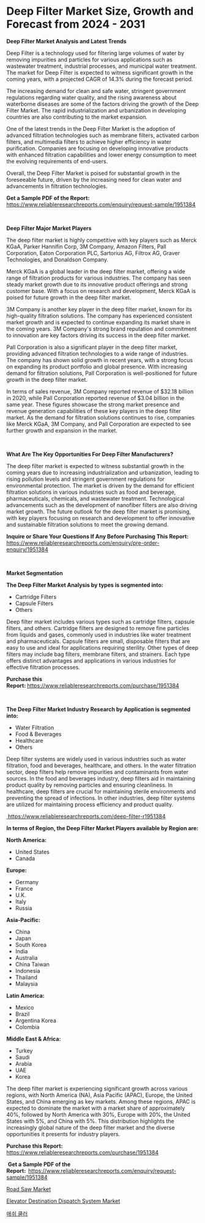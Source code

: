 <p><h1>Deep Filter Market Size, Growth and Forecast from 2024 - 2031</h1></p><p><strong>Deep Filter Market Analysis and Latest Trends</strong></p>
<p><p>Deep Filter is a technology used for filtering large volumes of water by removing impurities and particles for various applications such as wastewater treatment, industrial processes, and municipal water treatment. The market for Deep Filter is expected to witness significant growth in the coming years, with a projected CAGR of 14.3% during the forecast period.</p><p>The increasing demand for clean and safe water, stringent government regulations regarding water quality, and the rising awareness about waterborne diseases are some of the factors driving the growth of the Deep Filter Market. The rapid industrialization and urbanization in developing countries are also contributing to the market expansion.</p><p>One of the latest trends in the Deep Filter Market is the adoption of advanced filtration technologies such as membrane filters, activated carbon filters, and multimedia filters to achieve higher efficiency in water purification. Companies are focusing on developing innovative products with enhanced filtration capabilities and lower energy consumption to meet the evolving requirements of end-users.</p><p>Overall, the Deep Filter Market is poised for substantial growth in the foreseeable future, driven by the increasing need for clean water and advancements in filtration technologies.</p></p>
<p><strong>Get a Sample PDF of the Report:&nbsp;</strong> <a href="https://www.reliableresearchreports.com/enquiry/request-sample/1951384">https://www.reliableresearchreports.com/enquiry/request-sample/1951384</a></p>
<p>&nbsp;</p>
<p><strong>Deep Filter Major Market Players</strong></p>
<p><p>The deep filter market is highly competitive with key players such as Merck KGaA, Parker Hannifin Corp, 3M Company, Amazon Filters, Pall Corporation, Eaton Corporation PLC, Sartorius AG, Filtrox AG, Graver Technologies, and Donaldson Company. </p><p>Merck KGaA is a global leader in the deep filter market, offering a wide range of filtration products for various industries. The company has seen steady market growth due to its innovative product offerings and strong customer base. With a focus on research and development, Merck KGaA is poised for future growth in the deep filter market.</p><p>3M Company is another key player in the deep filter market, known for its high-quality filtration solutions. The company has experienced consistent market growth and is expected to continue expanding its market share in the coming years. 3M Company's strong brand reputation and commitment to innovation are key factors driving its success in the deep filter market.</p><p>Pall Corporation is also a significant player in the deep filter market, providing advanced filtration technologies to a wide range of industries. The company has shown solid growth in recent years, with a strong focus on expanding its product portfolio and global presence. With increasing demand for filtration solutions, Pall Corporation is well-positioned for future growth in the deep filter market.</p><p>In terms of sales revenue, 3M Company reported revenue of $32.18 billion in 2020, while Pall Corporation reported revenue of $3.04 billion in the same year. These figures showcase the strong market presence and revenue generation capabilities of these key players in the deep filter market. As the demand for filtration solutions continues to rise, companies like Merck KGaA, 3M Company, and Pall Corporation are expected to see further growth and expansion in the market.</p></p>
<p>&nbsp;</p>
<p><strong>What Are The Key Opportunities For Deep Filter Manufacturers?</strong></p>
<p><p>The deep filter market is expected to witness substantial growth in the coming years due to increasing industrialization and urbanization, leading to rising pollution levels and stringent government regulations for environmental protection. The market is driven by the demand for efficient filtration solutions in various industries such as food and beverage, pharmaceuticals, chemicals, and wastewater treatment. Technological advancements such as the development of nanofiber filters are also driving market growth. The future outlook for the deep filter market is promising, with key players focusing on research and development to offer innovative and sustainable filtration solutions to meet the growing demand.</p></p>
<p><strong>Inquire or Share Your Questions If Any Before Purchasing This Report:</strong> <a href="https://www.reliableresearchreports.com/enquiry/pre-order-enquiry/1951384">https://www.reliableresearchreports.com/enquiry/pre-order-enquiry/1951384</a></p>
<p>&nbsp;</p>
<p><strong>Market Segmentation</strong></p>
<p><strong>The Deep Filter Market Analysis by types is segmented into:</strong></p>
<p><ul><li>Cartridge Filters</li><li>Capsule Filters</li><li>Others</li></ul></p>
<p><p>Deep filter market includes various types such as cartridge filters, capsule filters, and others. Cartridge filters are designed to remove fine particles from liquids and gases, commonly used in industries like water treatment and pharmaceuticals. Capsule filters are small, disposable filters that are easy to use and ideal for applications requiring sterility. Other types of deep filters may include bag filters, membrane filters, and strainers. Each type offers distinct advantages and applications in various industries for effective filtration processes.</p></p>
<p><strong>Purchase this Report:&nbsp;</strong><a href="https://www.reliableresearchreports.com/purchase/1951384">https://www.reliableresearchreports.com/purchase/1951384</a></p>
<p>&nbsp;</p>
<p><strong>The Deep Filter Market Industry Research by Application is segmented into:</strong></p>
<p><ul><li>Water Filtration</li><li>Food & Beverages</li><li>Healthcare</li><li>Others</li></ul></p>
<p><p>Deep filter systems are widely used in various industries such as water filtration, food and beverages, healthcare, and others. In the water filtration sector, deep filters help remove impurities and contaminants from water sources. In the food and beverages industry, deep filters aid in maintaining product quality by removing particles and ensuring cleanliness. In healthcare, deep filters are crucial for maintaining sterile environments and preventing the spread of infections. In other industries, deep filter systems are utilized for maintaining process efficiency and product quality.</p></p>
<p><a href="https://www.reliableresearchreports.com/deep-filter-r1951384">&nbsp;https://www.reliableresearchreports.com/deep-filter-r1951384</a></p>
<p><strong>In terms of Region, the Deep Filter Market Players available by Region are:</strong></p>
<p>
    <p> <strong> North America: </strong>
        <ul>
            <li>United States</li>
            <li>Canada</li>
        </ul>
        </p> 
    <p> <strong> Europe: </strong>
        <ul>
            <li>Germany</li>
            <li>France</li>
            <li>U.K.</li>
            <li>Italy</li>
            <li>Russia</li>
        </ul>
        </p> 
    <p> <strong> Asia-Pacific: </strong>
        <ul>
            <li>China</li>
            <li>Japan</li>
            <li>South Korea</li>
            <li>India</li>
            <li>Australia</li>
            <li>China Taiwan</li>
            <li>Indonesia</li>
            <li>Thailand</li>
            <li>Malaysia</li>
        </ul>
        </p> 
    <p> <strong> Latin America: </strong>
        <ul>
            <li>Mexico</li>
            <li>Brazil</li>
            <li>Argentina Korea</li>
            <li>Colombia</li>
        </ul>
        </p> 
    <p> <strong> Middle East & Africa: </strong>
        <ul>
            <li>Turkey</li>
            <li>Saudi</li>
            <li>Arabia</li>
            <li>UAE</li>
            <li>Korea</li>
        </ul>
    </p>
    </p>
<p><p>The deep filter market is experiencing significant growth across various regions, with North America (NA), Asia Pacific (APAC), Europe, the United States, and China emerging as key markets. Among these regions, APAC is expected to dominate the market with a market share of approximately 40%, followed by North America with 30%, Europe with 20%, the United States with 5%, and China with 5%. This distribution highlights the increasingly global nature of the deep filter market and the diverse opportunities it presents for industry players.</p></p>
<p><strong>Purchase this Report: </strong><a href="https://www.reliableresearchreports.com/purchase/1951384">https://www.reliableresearchreports.com/purchase/1951384</a></p>
<p>&nbsp;<strong>Get a Sample PDF of the Report:&nbsp;&nbsp;</strong><a href="https://www.reliableresearchreports.com/enquiry/request-sample/1951384">https://www.reliableresearchreports.com/enquiry/request-sample/1951384</a></p>
<p><strong></strong></p>
<p><p><a href="https://github.com/lamhaoka57/Market-Research-Report-List-1/blob/main/road-saw-market.md">Road Saw Market</a></p><p><a href="https://github.com/dancokkoe288/Market-Research-Report-List-1/blob/main/elevator-destination-dispatch-system-market.md">Elevator Destination Dispatch System Market</a></p><p><a href="https://github.com/langcat852024/Market-Research-Report-List-1/blob/main/8507957173108.md">애쉬 쿨러</a></p></p>
